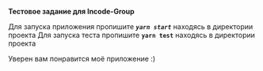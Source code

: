 **Тестовое задание для Incode-Group**

Для запуска приложения пропишите _**`yarn start`**_ находясь в директории проекта
Для запуска теста пропишите **`yarn test`** находясь в директории проекта

Уверен вам понравится моё приложение :)
